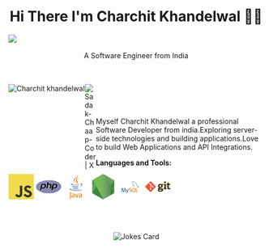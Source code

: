 <h1 align="center"> Hi There I'm Charchit Khandelwal 👨‍💻</h1> <img src="https://gist.githubusercontent.com/Prince-Shivaram/3ace2c813ca49546f3f5f20cd03a2d3e/raw/6058e76860d16ee29df949da3166b3653959318f/hello.gif" height="40px">
<p align="center"> A Software Engineer from India</p>
<br/><br/>


<a href="linkedin.com/in/charchit-khandelwal-6ab7aa108">
  <img align="left" alt="Charchit khandelwal" src="https://img.shields.io/badge/linkedin-%230077B5.svg?&style=for-the-badge&logo=linkedin&logoColor=white" />
</a>
<a href="https://x.com/charchit44">
  <img align="left" alt="Sadak-Chaap-Coder | X" width="22px" src="https://img.icons8.com/?size=100&id=phOKFKYpe00C&format=png&color=000000" />
</a>
<br/><br/><br>

<p>Myself Charchit Khandelwal a professional Software Developer from india.Exploring server-side technologies and building applications.Love to build Web Applications and API Integrations.<p>

**Languages and Tools:**  

<code><img height="50" src="https://raw.githubusercontent.com/github/explore/80688e429a7d4ef2fca1e82350fe8e3517d3494d/topics/javascript/javascript.png"></code>
<code><img height="50" src="https://raw.githubusercontent.com/github/explore/80688e429a7d4ef2fca1e82350fe8e3517d3494d/topics/php/php.png"></code>
<code><img height="50" src="https://raw.githubusercontent.com/github/explore/80688e429a7d4ef2fca1e82350fe8e3517d3494d/topics/java/java.png"></code>
<code><img height="50" src="https://raw.githubusercontent.com/github/explore/80688e429a7d4ef2fca1e82350fe8e3517d3494d/topics/nodejs/nodejs.png"></code>
<code><img height="50" src="https://raw.githubusercontent.com/github/explore/80688e429a7d4ef2fca1e82350fe8e3517d3494d/topics/mysql/mysql.png"></code>
<code><img height="50" src="https://raw.githubusercontent.com/github/explore/80688e429a7d4ef2fca1e82350fe8e3517d3494d/topics/git/git.png"></code>

<br><br>
<!-- HTML -->
<p align="center"><img src="https://readme-jokes.vercel.app/api?theme=solarized-dark" alt="Jokes Card" /></p>

